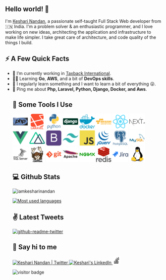 <h2>Hello world! 👋</h2>

I'm [Keshari Nandan](https://knandan.com/), a passionate self-taught Full Stack Web developer from 🇮🇳 India. I'm a problem solver & an enthusiastic programmer, and I love working on new ideas, architecting the application and infrastructure to make life simpler. I take great care of architecture, and code quality of the things I build.


<h2>⚡️ A Few Quick Facts</h2>
<ul>
<li>🔭 I’m currently working in <a href="https://github.com/Spiderpig86/Cirrus">Taxback International</a>.</li>
<li>👨‍💻 Learning <strong>Go</strong>, <strong>AWS</strong>, and a bit of <strong>DevOps skills</strong>.</li>
<li>📝 I regularly learn something and I want to learn a bit of everything 😜.</li>
<li>💬 Ping me about <strong>Php, Laravel, Python, Django, Docker, and Aws</strong>.</li>

<h2 align="left">🚀 Some Tools I Use</h2>
<p align="left">
<img src="https://raw.githubusercontent.com/devicons/devicon/master/icons/php/php-original.svg" alt="php" width="50" height="50" />
<img src="https://raw.githubusercontent.com/devicons/devicon/master/icons/laravel/laravel-plain-wordmark.svg" alt="laravel" width="50" height="50" />
<img src="https://raw.githubusercontent.com/devicons/devicon/master/icons/python/python-original-wordmark.svg" alt="python" width="50" height="50" />
<img src="https://raw.githubusercontent.com/devicons/devicon/master/icons/django/django-original.svg" alt="django" width="50" height="50" />
<img src="https://raw.githubusercontent.com/devicons/devicon/master/icons/docker/docker-plain-wordmark.svg" alt="docker" width="50" height="50" />
<img src="https://raw.githubusercontent.com/devicons/devicon/master/icons/amazonwebservices/amazonwebservices-plain-wordmark.svg" alt="aws" width="50" height="50" />
<img src="https://raw.githubusercontent.com/devicons/devicon/master/icons/react/react-original.svg" alt="react" width="50" height="50" />
<img src="https://raw.githubusercontent.com/devicons/devicon/master/icons/nextjs/nextjs-original-wordmark.svg" alt="react" width="50" height="50" />
<img src="https://raw.githubusercontent.com/devicons/devicon/master/icons/vuejs/vuejs-original.svg" alt="vue" width="50" height="50" />
<img src="https://raw.githubusercontent.com/devicons/devicon/master/icons/nuxtjs/nuxtjs-original.svg" alt="vue" width="50" height="50" />
<img src="https://raw.githubusercontent.com/devicons/devicon/master/icons/bootstrap/bootstrap-plain.svg" alt="bootstrap" width="50" height="50" />
<img src="https://raw.githubusercontent.com/devicons/devicon/master/icons/tailwindcss/tailwindcss-plain.svg" alt="tailwind" width="50" height="50" />
<img src="https://raw.githubusercontent.com/devicons/devicon/master/icons/javascript/javascript-original.svg" alt="javascript" width="50" height="50" />
<img src="https://raw.githubusercontent.com/devicons/devicon/master/icons/jquery/jquery-plain-wordmark.svg" alt="jquery" width="50" height="50" />
<img src="https://raw.githubusercontent.com/devicons/devicon/master/icons/postgresql/postgresql-plain-wordmark.svg" alt="mongodb" width="50" height="50" />
<img src="https://raw.githubusercontent.com/devicons/devicon/master/icons/mysql/mysql-original-wordmark.svg" alt="mysql" width="50" height="50" />
<img src="https://raw.githubusercontent.com/devicons/devicon/master/icons/microsoftsqlserver/microsoftsqlserver-plain-wordmark.svg" alt="microsoftsqlserver" width="50" height="50" />
<img src="https://raw.githubusercontent.com/devicons/devicon/master/icons/composer/composer-original.svg" alt="composer" width="50" height="50" />
<img src="https://raw.githubusercontent.com/devicons/devicon/master/icons/git/git-plain-wordmark.svg" alt="git" width="50" height="50" />
<img src="https://raw.githubusercontent.com/devicons/devicon/master/icons/apache/apache-original-wordmark.svg" alt="apache" width="50" height="50" />
<img src="https://raw.githubusercontent.com/devicons/devicon/master/icons/nginx/nginx-original.svg" alt="nginx" width="50" height="50" />
<img src="https://raw.githubusercontent.com/devicons/devicon/master/icons/redis/redis-original-wordmark.svg" alt="redis" width="50" height="50" />
<img src="https://raw.githubusercontent.com/devicons/devicon/master/icons/jira/jira-original-wordmark.svg" alt="jira" width="50" height="50" />
<img src="https://raw.githubusercontent.com/devicons/devicon/master/icons/linux/linux-original.svg" alt="linux" width="50" height="50" />
</p>

<h2 align="left">💻 Github Stats</h2>
<p align="left">
<img src="https://github-readme-stats.vercel.app/api?username=iamkesharinandan&show_icons=true&count_private=true" alt="iamkesharinandan" />
</p>
<p align="left">
    <a href="https://github.com/iamkesharinandan">
    <img width="485" src="https://github-readme-stats.vercel.app/api/top-langs/?username=iamkesharinandan"  alt="Most used languages"/>
    </a>
</p>

<h2 align="left">✌️ Latest Tweets </h2>
<p align="left"><a href="https://www.twitter.com/imkesharinandan"><img src="https://github-readme-twitter-gazf.vercel.app/api?id=imkesharinandan&amp;layout=wide" alt="github-readme-twitter"></a></p>

<h2 align="left">👋 Say hi to me </h2>
<a href="https://twitter.com/imkesharinandan">
  <img alt="Keshari Nandan | Twitter" width="25px" src="https://raw.githubusercontent.com/peterthehan/peterthehan/master/assets/twitter.svg" />
</a>
<a href="https://www.linkedin.com/in/kesharinandan/">
  <img alt="Keshari's LinkedIn" width="25px" src="https://raw.githubusercontent.com/peterthehan/peterthehan/master/assets/linkedin.svg" />
</a>
<a href="https://stackoverflow.com/users/5212131/keshari-nandan">
  <img alt="Keshari's Stackoverflow" width="25px" src="https://raw.githubusercontent.com/vorillaz/devicons/master/!SVG/stackoverflow.svg" />
</a>
<br>

![visitor badge](https://visitor-badge.glitch.me/badge?page_id=imkesharinandan.visitor-badge)

<!--
**iamkesharinandan/iamkesharinandan** is a ✨ _special_ ✨ repository because its `README.md` (this file) appears on your GitHub profile.

Here are some ideas to get you started:

- 🔭 I’m currently working on ...
- 🌱 I’m currently learning ...
- 👯 I’m looking to collaborate on ...
- 🤔 I’m looking for help with ...
- 💬 Ask me about ...
- 📫 How to reach me: ...
- 😄 Pronouns: ...
- ⚡ Fun fact: ...
-->
